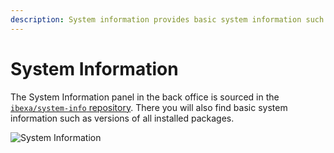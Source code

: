 ```yaml
---
description: System information provides basic system information such as versions of all installed packages.
---
```


# System Information

The System Information panel in the back office is sourced in the [`ibexa/system-info` repository](https://github.com/ibexa/system-info).
There you will also find basic system information such as versions of all installed packages.

![System Information](admin_panel_system_info.png "System Information")
